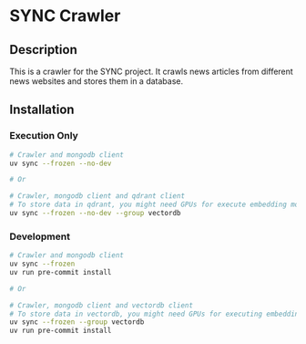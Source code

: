 # SYNC Crawler

## Description

This is a crawler for the SYNC project. It crawls news articles from different news websites and stores them in a database.

## Installation

### Execution Only

```bash
# Crawler and mongodb client
uv sync --frozen --no-dev

# Or

# Crawler, mongodb client and qdrant client
# To store data in qdrant, you might need GPUs for execute embedding models
uv sync --frozen --no-dev --group vectordb
```

### Development

```bash
# Crawler and mongodb client
uv sync --frozen
uv run pre-commit install

# Or

# Crawler, mongodb client and vectordb client
# To store data in vectordb, you might need GPUs for executing embedding models
uv sync --frozen --group vectordb
uv run pre-commit install
```
